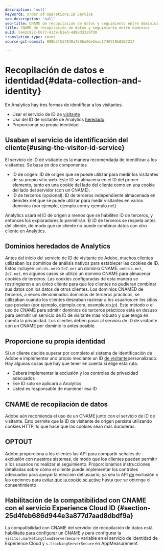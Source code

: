 ```yaml
---
description: 'null'
keywords: order of operations;ID Service
seo-description: 'null'
seo-title: CNAME de recopilación de datos y seguimiento entre dominios
title: CNAME de recopilación de datos y seguimiento entre dominios
uuid: ba42c822-b677-4139-b1ed-4d98d3320fd0
translation-type: tm+mt
source-git-commit: 989b5f537848a7506a96e2eac17409f8b0307217

---
```



# Recopilación de datos e identidad{#data-collection-and-identity}

En Analytics hay tres formas de identificar a los visitantes.

- Usar el servicio de ID de [visitante](https://docs.adobe.com/content/help/en/id-service/using/home.md)
- Uso del ID de visitante de Analytics [heredado](https://docs.adobe.com/content/help/en/analytics/implementation/javascript-implementation/unique-visitors/visid-overview.md)
- Proporcionar su propia identidad

## Usaban el servicio de identificación del cliente{#using-the-visitor-id-service}

El servicio de ID de visitante es la manera recomendada de identificar a los visitantes. Se basa en dos componentes

- ID de origen: ID de origen que se puede utilizar para medir los visitantes de su propio sitio web. Este ID se almacena en el ID del primer elemento, tanto en una cookie del lado del cliente como en una cookie del lado del servidor (con un CNAME).
- ID de terceros (opcional): ID de terceros independiente almacenada en demdex.net que se puede utilizar para medir visitantes en varios dominios (por ejemplo, ejemplo.com y ejemplo.net)

Analytics usará el ID de origen a menos que se habiliten ID de terceros, y entonces los exploradores lo permitirán. El ID de terceros se respeta antes del cliente, de modo que un cliente no puede combinar datos con otro cliente en Analytics.

## Dominios heredados de Analytics

Antes del inicio del servicio de ID de visitante de Adobe, muchos clientes utilizaban los dominios de análisis nativos para establecer las cookies de ID. Estos incluyen `omtrdc.net`o `2o7.net` un dominio CNAME. `omtrdc.net`, `2o7.net`, en algunos casos se utilizó un dominio CNAME para almacenar cookies de terceros. Las cookies configuradas de esta manera se restringieron a un único cliente para que los clientes no pudieran combinar sus datos con los datos de otros clientes. Los dominios CNAMED de terceros, a veces denominados dominios de terceros prácticos, se utilizaban cuando los clientes deseaban rastrear a los usuarios en los sitios que poseían (por ejemplo, ejemplo.com, example.co.jp). Este método o el uso de CNAME para admitir dominios de terceros prácticos está en desuso para permitir un servicio de ID de visitante más robusto y que tenga en cuenta la privacidad. Los clientes deben pasar al servicio de ID de visitante con un CNAME por dominio lo antes posible.

## Proporcione su propia identidad

Si un cliente decide superar por completo el sistema de identificación de Adobe e implementar uno propio mediante un ID [de visitante](https://docs.adobe.com/content/help/en/analytics/implementation/javascript-implementation/unique-visitors/visid-custom.md)personalizado. Hay algunas cosas que hay que tener en cuenta si elige esta ruta.

- Deberá implementar la exclusión y los controles de privacidad adecuados
- Ese ID solo se aplicará a Analytics
- Usted es responsable de mantener esa ID

## CNAME de recopilación de datos

Adobe aún recomienda el uso de un CNAME junto con el servicio de ID de visitante. Esto permite que la ID de visitante de origen persista utilizando cookies HTTP, lo que hace que las cookies sean más duraderas.

## OPTOUT

Adobe proporciona a los clientes las API para compartir señales de exclusión con nuestros sistemas, de modo que los clientes puedan permitir a los usuarios no realizar el seguimiento. Proporcionamos instrucciones detalladas sobre cómo el cliente puede implementar los controles adecuados para apoyar la elección del usuario; ya sea la API [de](https://docs.adobe.com/content/help/en/analytics/implementation/javascript-implementation/data-collection/opt-out.md) exclusión o las opciones para [evitar que la cookie se active](https://docs.adobe.com/content/help/en/id-service/using/implementation-guides/opt-in-service/optin-overview.md) hasta que se obtenga el consentimiento

## Habilitación de la compatibilidad con CNAME con el servicio Experience Cloud ID {#section-25d4feb686d944e3a877d7aad8dbdf9a}

La compatibilidad con CNAME del servidor de recopilación de datos está [habilitada para configurar un CNAME](https://docs.adobe.com/content/help/en/core-services/interface/ec-cookies/cookies-first-party.md) y para configurar la `visitor.marketingCloudServerSecure` variable en el servicio de identidad de Experience Cloud y `s.trackingServerSecure` en AppMeasurement.
